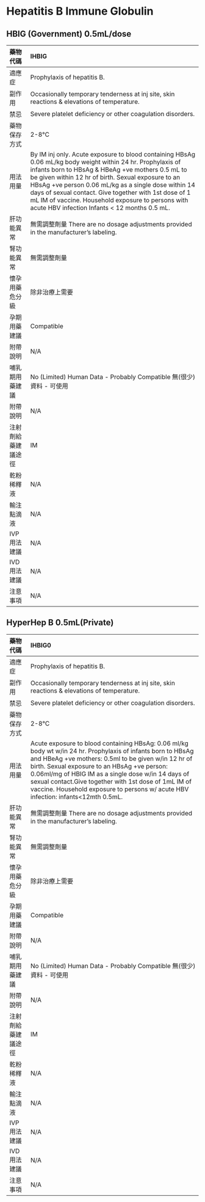 # Hepatitis B Immune Globulin

## HBIG  \(Government\)  0.5mL/dose

| 藥物代碼 | IHBIG |
| :--- | :--- |
| 適應症 | Prophylaxis of hepatitis B. |
| 副作用 | Occasionally temporary tenderness at inj site, skin reactions & elevations of temperature. |
| 禁忌 | Severe platelet deficiency or other coagulation disorders. |
| 藥物保存方式 | 2-8℃ |
| 用法用量 | By IM inj only. Acute exposure to blood containing HBsAg 0.06 mL/kg body weight within 24 hr. Prophylaxis of infants born to HBsAg & HBeAg +ve mothers 0.5 mL to be given within 12 hr of birth. Sexual exposure to an HBsAg +ve person 0.06 mL/kg as a single dose within 14 days of sexual contact. Give together with 1st dose of 1 mL IM of vaccine. Household exposure to persons with acute HBV infection Infants &lt; 12 months 0.5 mL. |
| 肝功能異常 | 無需調整劑量  There are no dosage adjustments provided in the manufacturer’s labeling. |
| 腎功能異常 | 無需調整劑量 |
| 懷孕用藥危分級 | 除非治療上需要 |
| 孕期用藥建議 | Compatible |
| 附帶說明 | N/A |
| 哺乳期用藥建議 | No \(Limited\) Human Data - Probably Compatible 無\(很少\)資料 - 可使用 |
| 附帶說明 | N/A |
| 注射劑給藥建議途徑 | IM |
| 乾粉稀釋液 | N/A |
| 輸注點滴液 | N/A |
| IVP 用法建議 | N/A |
| IVD 用法建議 | N/A |
| 注意事項 | N/A |

## HyperHep B 0.5mL\(Private\)

| 藥物代碼 | IHBIG0 |
| :--- | :--- |
| 適應症 | Prophylaxis of hepatitis B. |
| 副作用 | Occasionally temporary tenderness at inj site, skin reactions & elevations of temperature. |
| 禁忌 | Severe platelet deficiency or other coagulation disorders. |
| 藥物保存方式 | 2-8℃ |
| 用法用量 | Acute exposure to blood containing HBsAg: 0.06 ml/kg body wt w/in 24 hr. Prophylaxis of infants born to HBsAg and HBeAg +ve mothers: 0.5ml to be given w/in 12 hr of birth. Sexual exposure to an HBsAg +ve person: 0.06ml/mg of HBIG IM as a single dose w/in 14 days of sexual contact.Give together with 1st dose of 1mL IM of vaccine. Household exposure to persons w/ acute HBV infection: infants&lt;12mth 0.5mL. |
| 肝功能異常 | 無需調整劑量  There are no dosage adjustments provided in the manufacturer’s labeling. |
| 腎功能異常 | 無需調整劑量 |
| 懷孕用藥危分級 | 除非治療上需要 |
| 孕期用藥建議 | Compatible |
| 附帶說明 | N/A |
| 哺乳期用藥建議 | No \(Limited\) Human Data - Probably Compatible 無\(很少\)資料 - 可使用 |
| 附帶說明 | N/A |
| 注射劑給藥建議途徑 | IM |
| 乾粉稀釋液 | N/A |
| 輸注點滴液 | N/A |
| IVP 用法建議 | N/A |
| IVD 用法建議 | N/A |
| 注意事項 | N/A |

